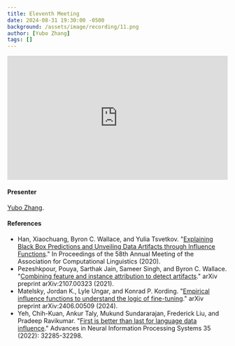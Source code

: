 ```yaml
---
title: Eleventh Meeting
date: 2024-08-31 19:30:00 -0500
background: /assets/image/recording/11.png
author: [Yubo Zhang]
tags: []
---
```


<style>
.video-container {
  position: relative;
  padding-bottom: 56.25%; /* 16:9 aspect ratio */
  height: 0;
  overflow: hidden;
  max-width: 100%;
  background: #000;
}

.video-container iframe {
  position: absolute;
  top: 0;
  left: 0;
  width: 100%;
  height: 100%;
  border: 0;
}
</style>

<div class="video-container">
  <iframe width="560" height="315" src="https://www.youtube.com/embed/ktQKvlnnOKQ" frameborder="0" allow="accelerometer; autoplay; clipboard-write; encrypted-media; gyroscope; picture-in-picture" allowfullscreen></iframe>
</div>

#### Presenter

[Yubo Zhang](https://yb-z.github.io/).

#### References

- Han, Xiaochuang, Byron C. Wallace, and Yulia Tsvetkov. "[Explaining Black Box Predictions and Unveiling Data Artifacts through Influence Functions](https://aclanthology.org/2020.acl-main.492/)." In Proceedings of the 58th Annual Meeting of the Association for Computational Linguistics (2020).
- Pezeshkpour, Pouya, Sarthak Jain, Sameer Singh, and Byron C. Wallace. "[Combining feature and instance attribution to detect artifacts](https://arxiv.org/abs/2107.00323)." arXiv preprint arXiv:2107.00323 (2021).
- Matelsky, Jordan K., Lyle Ungar, and Konrad P. Kording. "[Empirical influence functions to understand the logic of fine-tuning](https://arxiv.org/abs/2406.00509)." arXiv preprint arXiv:2406.00509 (2024).
- Yeh, Chih-Kuan, Ankur Taly, Mukund Sundararajan, Frederick Liu, and Pradeep Ravikumar. "[First is better than last for language data influence](https://arxiv.org/abs/2202.11844)." Advances in Neural Information Processing Systems 35 (2022): 32285-32298.
